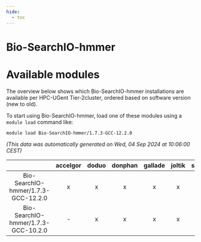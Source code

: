 ```yaml
---
hide:
  - toc
---
```


Bio-SearchIO-hmmer
==================

# Available modules


The overview below shows which Bio-SearchIO-hmmer installations are available per HPC-UGent Tier-2cluster, ordered based on software version (new to old).

To start using Bio-SearchIO-hmmer, load one of these modules using a `module load` command like:

```shell
module load Bio-SearchIO-hmmer/1.7.3-GCC-12.2.0
```

*(This data was automatically generated on Wed, 04 Sep 2024 at 10:06:00 CEST)*  

| |accelgor|doduo|donphan|gallade|joltik|shinx|skitty|
| :---: | :---: | :---: | :---: | :---: | :---: | :---: | :---: |
|Bio-SearchIO-hmmer/1.7.3-GCC-12.2.0|x|x|x|x|x|x|x|
|Bio-SearchIO-hmmer/1.7.3-GCC-10.2.0|-|x|x|x|x|-|x|
